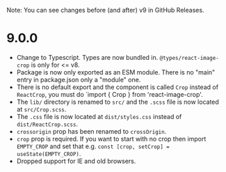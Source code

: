 Note: You can see changes before (and after) v9 in GitHub Releases.

# 9.0.0

- Change to Typescript. Types are now bundled in. `@types/react-image-crop` is only for <= v8.
- Package is now only exported as an ESM module. There is no "main" entry in package.json only a "module" one.
- There is no default export and the component is called `Crop` instead of `ReactCrop`, you must do `import { Crop } from 'react-image-crop'.
- The `lib/` directory is renamed to `src/` and the `.scss` file is now located at `src/Crop.scss`.
- The `.css` file is now located at `dist/styles.css` instead of `dist/ReactCrop.scss`.
- `crossorigin` prop has been renamed to `crossOrigin`.
- `crop` prop is required. If you want to start with no crop then import `EMPTY_CROP` and set that e.g. `const [crop, setCrop] = useState(EMPTY_CROP)`.
- Dropped support for IE and old browsers.

